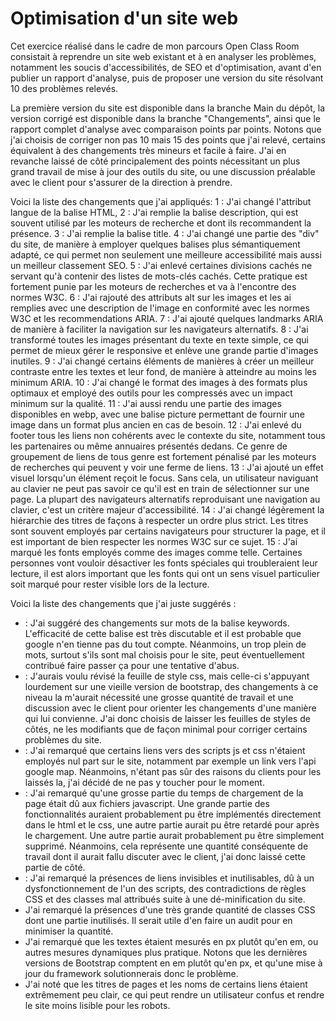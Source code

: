 # Optimisation d'un site web

Cet exercice réalisé dans le cadre de mon parcours Open Class Room consistait à reprendre un site web existant et à en analyser les problèmes, notamment les soucis d'accessibilités, de SEO et d'optimisation, avant d'en publier un rapport d'analyse, puis de proposer une version du site résolvant 10 des problèmes relevés.

La première version du site est disponible dans la branche Main du dépôt, la version corrigé est disponible dans la branche "Changements", ainsi que le rapport complet d'analyse avec comparaison points par points. Notons que j'ai choisis de corriger non pas 10 mais 15 des points que j'ai relevé, certains équivalent à des changements très mineurs et facile à faire. J'ai en revanche laissé de côté principalement des points nécessitant un plus grand travail de mise à jour des outils du site, ou une discussion préalable avec le client pour s'assurer de la direction à prendre.

Voici la liste des changements que j'ai appliqués:
 1 : J'ai changé l'attribut langue de la balise HTML,
 2 : J'ai remplie la balise description, qui est souvent utilisé par les moteurs de recherche et dont ils recommandent la présence.
 3 : J'ai remplie la balise title.
 4 : J'ai changé une partie des "div" du site, de manière à employer quelques balises plus sémantiquement adapté, ce qui permet non seulement une meilleure accessibilité mais aussi un meilleur classement SEO.
 5 : J'ai enlevé certaines divisions cachés ne servant qu'à contenir des listes de mots-clés cachés. Cette pratique est fortement punie par les moteurs de recherches et va à l'encontre des normes W3C.
 6 : J'ai rajouté des attributs alt sur les images et les ai remplies avec une description de l'image en conformité avec les normes W3C et les recommendations ARIA.
 7 : J'ai ajouté quelques landmarks ARIA de manière à faciliter la navigation sur les navigateurs alternatifs.
 8 : J'ai transformé toutes les images présentant du texte en texte simple, ce qui permet de mieux gérer le responsive et enlève une grande partie d'images inutiles.
 9 : J'ai changé certains éléments de manières à créer un meilleur contraste entre les textes et leur fond, de manière à atteindre au moins les minimum ARIA.
 10 : J'ai changé le format des images à des formats plus optimaux et employé des outils pour les compressés avec un impact minimum sur la qualité.
 11 : J'ai aussi rendu une partie des images disponibles en webp, avec une balise picture permettant de fournir une image dans un format plus ancien en cas de besoin.
 12 : J'ai enlevé du footer tous les liens non cohérents avec le contexte du site, notamment tous les partenaires ou même annuaires présentés dedans. Ce genre de groupement de liens de tous genre est fortement pénalisé par les moteurs de recherches qui peuvent y voir une ferme de liens.
 13 : J'ai ajouté un effet visuel lorsqu'un élément reçoit le focus. Sans cela, un utilisateur naviguant au clavier ne peut pas savoir ce qu'il est en train de sélectionner sur une page. La plupart des navigateurs alternatifs reproduisant une navigation au clavier, c'est un critère majeur d'accessibilité.
 14 : J'ai changé légèrement la hiérarchie des titres de façons à respecter un ordre plus strict. Les titres sont souvent employés par certains navigateurs pour structurer la page, et il est important de bien respecter les normes W3C sur ce sujet.
 15 : J'ai marqué les fonts employés comme des images comme telle. Certaines personnes vont vouloir désactiver les fonts spéciales qui troubleraient leur lecture, il est alors important que les fonts qui ont un sens visuel particulier soit marqué pour rester visible lors de la lecture.

Voici la liste des changements que j'ai juste suggérés :
 * : J'ai suggéré des changements sur mots de la balise keywords. L'efficacité de cette balise est très discutable et il est probable que google n'en tienne pas du tout compte. Néanmoins, un trop plein de mots, surtout s'ils sont mal choisis pour le site, peut éventuellement contribué faire passer ça pour une tentative d'abus.
 * : J'aurais voulu révisé la feuille de style css, mais celle-ci s'appuyant lourdement sur une vieille version de bootstrap, des changements à ce niveau la m'aurait nécessité une grosse quantité de travail et une discussion avec le client pour orienter les changements d'une manière qui lui convienne. J'ai donc choisis de laisser les feuilles de styles de côtés, ne les modifiants que de façon minimal pour corriger certains problèmes du site.
 * : J'ai remarqué que certains liens vers des scripts js et css n'étaient employés nul part sur le site, notamment par exemple un link vers l'api google map. Néanmoins, n'étant pas sûr des raisons du clients pour les laissés la, j'ai décidé de ne pas y toucher pour le moment.
 * : J'ai remarqué qu'une grosse partie du temps de chargement de la page était dû aux fichiers javascript. Une grande partie des fonctionnalités auraient probablement pu être implémentés directement dans le html et le css, une autre partie aurait pu être retardé pour après le chargement. Une autre partie aurait probablement pu être simplement supprimé. Néanmoins, cela représente une quantité conséquente de travail dont il aurait fallu discuter avec le client, j'ai donc laissé cette partie de côté.
 * : J'ai remarqué la présences de liens invisibles et inutilisables, dû à un dysfonctionnement de l'un des scripts, des contradictions de règles CSS et des classes mal attribués suite à une dé-minification du site.
 * J'ai remarqué la présences d'une très grande quantité de classes CSS dont une partie inutilisés. Il serait utile d'en faire un audit pour en minimiser la quantité.
 * J'ai remarqué que les textes étaient mesurés en px plutôt qu'en em, ou autres mesures dynamiques plus pratique. Notons que les dernières versions de Bootstrap comptent en em plutôt qu'en px, et qu'une mise à jour du framework solutionnerais donc le problème.
 * J'ai noté que les titres de pages et les noms de certains liens étaient extrêmement peu clair, ce qui peut rendre un utilisateur confus et rendre le site moins lisible pour les robots.
